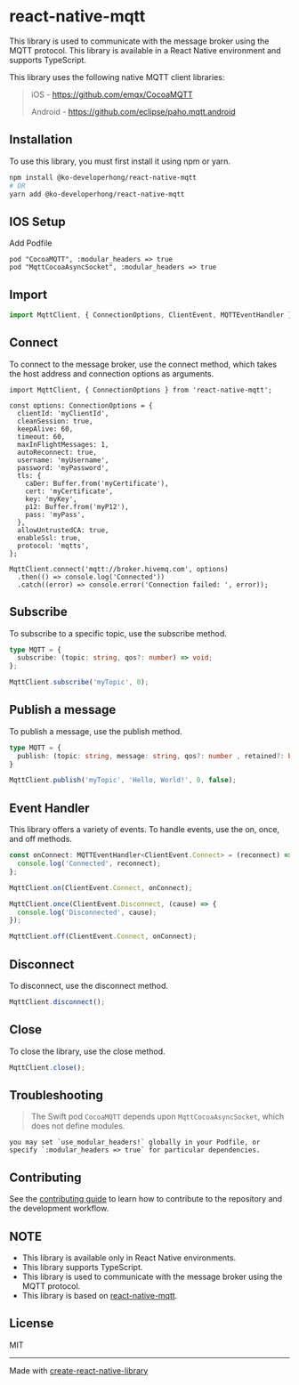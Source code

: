 # react-native-mqtt

This library is used to communicate with the message broker using the MQTT protocol. This library is available in a React Native environment and supports TypeScript.

This library uses the following native MQTT client libraries:

> iOS - https://github.com/emqx/CocoaMQTT
>
> Android - https://github.com/eclipse/paho.mqtt.android

## Installation

To use this library, you must first install it using npm or yarn.

```sh
npm install @ko-developerhong/react-native-mqtt
# OR
yarn add @ko-developerhong/react-native-mqtt
```

## IOS Setup
Add Podfile
```
pod "CocoaMQTT", :modular_headers => true
pod "MqttCocoaAsyncSocket", :modular_headers => true
```

## Import
```ts
import MqttClient, { ConnectionOptions, ClientEvent, MQTTEventHandler } from 'react-native-mqtt';
```

## Connect
To connect to the message broker, use the connect method, which takes the host address and connection options as arguments.

```tsx
import MqttClient, { ConnectionOptions } from 'react-native-mqtt';

const options: ConnectionOptions = {
  clientId: 'myClientId',
  cleanSession: true,
  keepAlive: 60,
  timeout: 60,
  maxInFlightMessages: 1,
  autoReconnect: true,
  username: 'myUsername',
  password: 'myPassword',
  tls: {
    caDer: Buffer.from('myCertificate'),
    cert: 'myCertificate',
    key: 'myKey',
    p12: Buffer.from('myP12'),
    pass: 'myPass',
  },
  allowUntrustedCA: true,
  enableSsl: true,
  protocol: 'mqtts',
};

MqttClient.connect('mqtt://broker.hivemq.com', options)
  .then(() => console.log('Connected'))
  .catch((error) => console.error('Connection failed: ', error));
```

## Subscribe
To subscribe to a specific topic, use the subscribe method.
```ts
type MQTT = {
  subscribe: (topic: string, qos?: number) => void;
};
```
```ts
MqttClient.subscribe('myTopic', 0);
```

## Publish a message
To publish a message, use the publish method.
```ts
type MQTT = {
  publish: (topic: string, message: string, qos?: number , retained?: boolean) => void,
}
```
```ts
MqttClient.publish('myTopic', 'Hello, World!', 0, false);
```

## Event Handler
This library offers a variety of events. To handle events, use the on, once, and off methods.
```ts
const onConnect: MQTTEventHandler<ClientEvent.Connect> = (reconnect) => {
  console.log('Connected', reconnect);
};

MqttClient.on(ClientEvent.Connect, onConnect);

MqttClient.once(ClientEvent.Disconnect, (cause) => {
  console.log('Disconnected', cause);
});

MqttClient.off(ClientEvent.Connect, onConnect);
```

## Disconnect
To disconnect, use the disconnect method.
```ts
MqttClient.disconnect();
```

## Close
To close the library, use the close method.
```ts
MqttClient.close();
```

## Troubleshooting
> The Swift pod `CocoaMQTT` depends upon `MqttCocoaAsyncSocket`, which does not define modules.
```
you may set `use_modular_headers!` globally in your Podfile, or specify `:modular_headers => true` for particular dependencies.
```

## Contributing

See the [contributing guide](CONTRIBUTING.md) to learn how to contribute to the repository and the development workflow.

## NOTE

- This library is available only in React Native environments.
- This library supports TypeScript.
- This library is used to communicate with the message broker using the MQTT protocol.
- This library is based on [react-native-mqtt](https://github.com/davesters/rn-native-mqtt).


## License

MIT

---

Made with [create-react-native-library](https://github.com/callstack/react-native-builder-bob)







